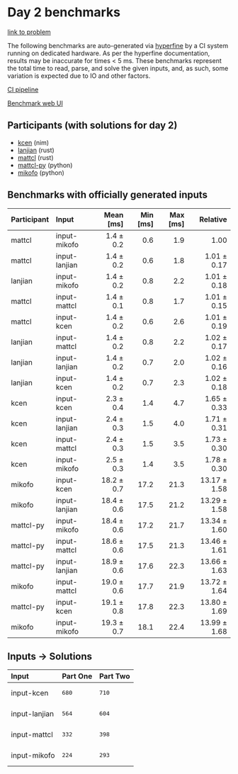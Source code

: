# Day 2 benchmarks

[link to problem](https://adventofcode.com/2024/day/2)

The following benchmarks are auto-generated via
[hyperfine](https://github.com/sharkdp/hyperfine) by a CI system running on
dedicated hardware. As per the hyperfine documentation, results may be
inaccurate for times < 5 ms. These benchmarks represent the total time to read,
parse, and solve the given inputs, and, as such, some variation is expected due
to IO and other factors.

[CI pipeline](http://ci.papercode.net:8080/teams/main/pipelines/aoc2024)

[Benchmark web UI](https://aoc.ancalagon.black)


## Participants (with solutions for day 2)

- [kcen](https://github.com/kcen/aoc2024) (nim)
- [lanjian](https://github.com/lanjian/aoc-2024) (rust)
- [mattcl](https://github.com/mattcl/aoc2024) (rust)
- [mattcl-py](https://github.com/mattcl/aoc2024-py) (python)
- [mikofo](https://github.com/mikofo/aoc2024) (python)


## Benchmarks with officially generated inputs

| Participant | Input | Mean [ms] | Min [ms] | Max [ms] | Relative |
|:---|:---|---:|---:|---:|---:|
| mattcl | input-mikofo | 1.4 ± 0.2 | 0.6 | 1.9 | 1.00 |
| mattcl | input-lanjian | 1.4 ± 0.2 | 0.6 | 1.8 | 1.01 ± 0.17 |
| lanjian | input-mikofo | 1.4 ± 0.2 | 0.8 | 2.2 | 1.01 ± 0.18 |
| mattcl | input-mattcl | 1.4 ± 0.1 | 0.8 | 1.7 | 1.01 ± 0.15 |
| mattcl | input-kcen | 1.4 ± 0.2 | 0.6 | 2.6 | 1.01 ± 0.19 |
| lanjian | input-mattcl | 1.4 ± 0.2 | 0.8 | 2.2 | 1.02 ± 0.17 |
| lanjian | input-lanjian | 1.4 ± 0.2 | 0.7 | 2.0 | 1.02 ± 0.16 |
| lanjian | input-kcen | 1.4 ± 0.2 | 0.7 | 2.3 | 1.02 ± 0.18 |
| kcen | input-kcen | 2.3 ± 0.4 | 1.4 | 4.7 | 1.65 ± 0.33 |
| kcen | input-lanjian | 2.4 ± 0.3 | 1.5 | 4.0 | 1.71 ± 0.31 |
| kcen | input-mattcl | 2.4 ± 0.3 | 1.5 | 3.5 | 1.73 ± 0.30 |
| kcen | input-mikofo | 2.5 ± 0.3 | 1.4 | 3.5 | 1.78 ± 0.30 |
| mikofo | input-kcen | 18.2 ± 0.7 | 17.2 | 21.3 | 13.17 ± 1.58 |
| mikofo | input-lanjian | 18.4 ± 0.6 | 17.5 | 21.2 | 13.29 ± 1.58 |
| mattcl-py | input-mikofo | 18.4 ± 0.6 | 17.2 | 21.7 | 13.34 ± 1.60 |
| mattcl-py | input-mattcl | 18.6 ± 0.6 | 17.5 | 21.3 | 13.46 ± 1.61 |
| mattcl-py | input-lanjian | 18.9 ± 0.6 | 17.6 | 22.3 | 13.66 ± 1.63 |
| mikofo | input-mattcl | 19.0 ± 0.6 | 17.7 | 21.9 | 13.72 ± 1.64 |
| mattcl-py | input-kcen | 19.1 ± 0.8 | 17.8 | 22.3 | 13.80 ± 1.69 |
| mikofo | input-mikofo | 19.3 ± 0.7 | 18.1 | 22.4 | 13.99 ± 1.68 |


## Inputs -> Solutions

| Input | Part One | Part Two |
|:---|:---|:---|
|input-kcen|<pre>680</pre>|<pre>710</pre>|
|input-lanjian|<pre>564</pre>|<pre>604</pre>|
|input-mattcl|<pre>332</pre>|<pre>398</pre>|
|input-mikofo|<pre>224</pre>|<pre>293</pre>|